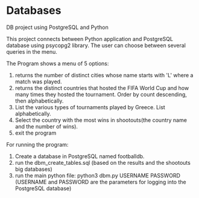 # Databases
DB project using PostgreSQL and Python

This project connects between Python application and PostgreSQL database using psycopg2 library.
The user can choose between several queries in the menu.

The Program shows a menu of 5 options:
1. returns the number of distinct cities whose name starts with 'L' where a match was played.
2. returns the distinct countries that hosted the FIFA World Cup and how many times they hosted the tournament. Order by count descending, then alphabetically.
3. List the various types of tournaments played by Greece. List alphabetically.
4. Select the country with the most wins in shootouts(the country name and the number of wins).
5. exit the program

For running the program:
1. Create a database in PostgreSQL named footballdb.
2. run the dbm_create_tables.sql
   (based on the results and the shootouts big databases)
3. run the main python file: python3 dbm.py USERNAME PASSWORD
   (USERNAME and PASSWORD are the parameters for logging into the PostgreSQL database)
